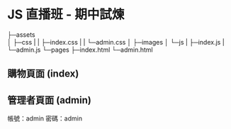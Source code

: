 # JS 直播班 - 期中試煉

├─assets  
│ ├─css
| | ├─index.css
| | └─admin.css
│ ├─images
│ └─js
| ├─index.js
| └─admin.js
└─pages
├─index.html
└─admin.html

## 購物頁面 (index)

## 管理者頁面 (admin)

帳號：admin
密碼：admin
